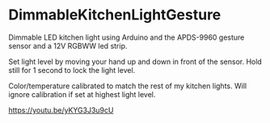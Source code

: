 # DimmableKitchenLightGesture
Dimmable LED kitchen light using Arduino and the APDS-9960 gesture sensor and a 12V RGBWW led strip.

Set light level by moving your hand up and down in front of the sensor. Hold still for 1 second to lock the light level.

Color/temperature calibrated to match the rest of my kitchen lights. Will ignore calibration if set at highest light level.

https://youtu.be/yKYG3J3u9cU

